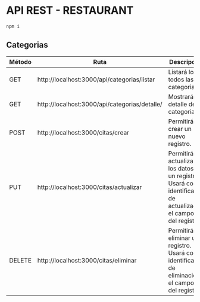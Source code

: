 # API REST - RESTAURANT

``` bash
npm i 
```
## Categorias
| Método | Ruta | Descripción |
|-|-|-|
| GET | http://localhost:3000/api/categorias/listar | Listará los todos las categorias. |
| GET | http://localhost:3000/api/categorias/detalle/ | Mostrará el detalle de un categoria. |
| POST | http://localhost:3000/citas/crear | Permitirá crear un nuevo registro. |
| PUT | http://localhost:3000/citas/actualizar | Permitirá actualizar los datos de un registro. Usará como identificador de actualización el campo id del registro. |
| DELETE | http://localhost:3000/citas/eliminar | Permitirá eliminar un registro. Usará como identificador de eliminación el campo id del registro. |